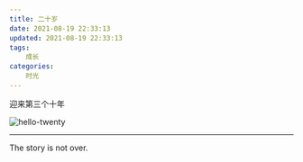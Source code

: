 ```yaml
---
title: 二十岁
date: 2021-08-19 22:33:13
updated: 2021-08-19 22:33:13
tags:
    成长  
categories:
    时光
---
```


迎来第三个十年

![hello-twenty](..\..\images\hello-twenty.png)



---

The story is not over.

